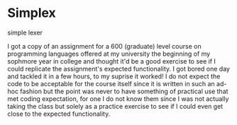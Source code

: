 # Simplex
simple lexer

I got a copy of an assignment for a 600 (graduate) level course on programming languages offered at my university the beginning of my sophmore year in college and thought it'd be a good exercise to see if I could replicate the assignment's expected functionality. I got bored one day and tackled it in a few hours, to my suprise it worked! I do not expect the code to 
be acceptable for the course itself since it is written in such an ad-hoc fashion but the point was never to have something of practical use that met coding expectation, for one I do not know them since I was not actually taking the class but solely as a practice exercise to see if I could even get close to the expected functionality.
